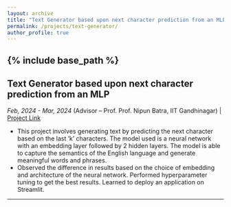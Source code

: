 ```yaml
---
layout: archive
title: "Text Generator based upon next character prediction from an MLP"
permalink: /projects/text-generator/
author_profile: true
---
```


{% include base_path %}
-----

## Text Generator based upon next character prediction from an MLP
_Feb, 2024 - Mar, 2024_
(Advisor – Prof. Prof. Nipun Batra, IIT Gandhinagar) | [Project Link](#)

- This project involves generating text by predicting the next character based on the last ’k’ characters. The model used is a neural network with an embedding layer followed by 2 hidden layers. The model is able to capture the semantics of the English language and generate meaningful words and phrases.
- Observed the difference in results based on the choice of embedding and architecture of the neural network. Performed hyperparameter tuning to get the best results. Learned to deploy an application on Streamlit.

---

